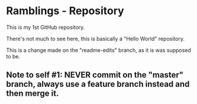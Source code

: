 # Ramblings - Repository
This is my 1st GitHub repository.

There's not much to see here, this is basically a "Hello World" repository.

This is a change made on the "readme-edits" branch, as it is was supposed to be.

## Note to self #1: NEVER commit on the "master" branch, always use a feature branch instead and then merge it.


